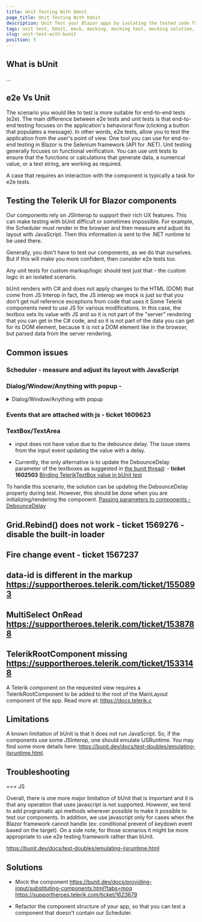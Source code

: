```yaml
---
title: Unit Testing With bUnit
page_title: Unit Testing With bUnit
description: Unit Test your Blazor apps by isolating the tested code from its dependencies with a mocking tool like JustMock. 
tags: unit test, bUnit, mock, mocking, mocking tool, mocking solution, mocking software, mocking framework, Blazor
slug: unit-test-with-bunit
position: 5
---
```


## What is bUnit

...


## e2e Vs Unit

The scenario you would like to test is more suitable for end-to-end tests (e2e). The main difference between e2e tests and unit tests is that end-to-end testing focuses on the application's behavioral flow (clicking a button that populates a message). In other words, e2e tests, allow you to test the application from the user's point of view. One tool you can use for end-to-end testing in Blazor is the Selenium framework (API for .NET). Unit testing generally focuses on functional verification. You can use unit tests to ensure that the functions or calculations that generate data, a numerical value, or a text string, are working as required.

A case that requires an interaction with the component is typically a task for e2e tests. 

## Testing the Telerik UI for Blazor components

Our components rely on JSInterop to support their rich UX features. This can make testing with bUnit difficult or sometimes impossible. For example, the Scheduler must render in the browser and then measure and adjust its layout with JavaScript. Then this information is sent to the .NET runtime to be used there.

Generally, you don't have to test our components, as we do that ourselves. But if this will make you more confident, then consider e2e tests too.

Any unit tests for custom markup/logic should test just that - the custom logic in an isolated scenario. 

bUnit renders with C# and does not apply changes to the HTML (DOM) that come from JS Interop
in fact, the JS interop we mock is just so that you don't get null reference exceptions from code that uses it
Some Telerik components need to use JS for various modifications. In this case, the textbox sets its value with JS and so it is not part of  the "server" rendering that you can get in the C# code, and so it is not part of the data you can get for its DOM element, because it is not a DOM element like in the browser, but parsed data from the server rendering.

## Common issues

### Scheduler - measure and adjust its layout with JavaScript

### Dialog/Window/Anything with popup - 

<details>
<summary>Dialog/Window/Anything with popup</summary>

rendered on root level and cannot be found in the component. If you are trying to detect the popup content you should target the RootComponent and search inside it. Also, [Create an interface to easily mock the DialogFactory](https://feedback.telerik.com/blazor/1533040-create-an-interface-to-easily-mock-the-dialogfactory?_gl=1*11c7efe*_ga*MTU4MzUzNjcxLjE2OTA0Njc5NjA.*_ga_9JSNBCSF54*MTY5NDc5MjcyNS45My4xLjE2OTQ3OTYzOTcuNDguMC4w). Ticket 1567591

https://supportheroes.telerik.com/ticket/1532906

</details>


### Events that are attached with js - ticket 1609623

### TextBox/TextArea

* input does not have value due to the debounce delay. The issue stems from the input event updating the value with a delay. 

* Currently, the only alternative is to update the DebounceDelay parameter of the textboxes as suggested in [the bunit thread](https://github.com/bUnit-dev/bUnit/discussions/651#discussioncomment-2499736):  - **ticket 1602503**
[Binding TelerikTextBox value in bUnit test](https://github.com/bUnit-dev/bUnit/discussions/651)

To handle this scenario, the solution can be updating the DebounceDelay property during test. However, this should be done when you are initializing/rendering the component.
[Passing parameters to components - DebounceDelay](https://bunit.dev/docs/providing-input/passing-parameters-to-components.html?tabs=csharp)

## Grid.Rebind() does not work - ticket 1569276 - disable the built-in loader

## Fire change event - ticket 1567237

## data-id is different in the markup https://supportheroes.telerik.com/ticket/1550893

## MultiSelect OnRead https://supportheroes.telerik.com/ticket/1538788

## TelerikRootComponent missing https://supportheroes.telerik.com/ticket/1533148
 A Telerik component on the requested view requires a TelerikRootComponent to be added to the root of the MainLayout component of the app. Read more at: https://docs.telerik.c


## Limitations

A known limitation of bUnit is that it does not run JavaScript. So, if the components use some JSInterop, one should emulate IJSRuntime. You may find some more details here: https://bunit.dev/docs/test-doubles/emulating-ijsruntime.html.

## Troubleshooting

=== JS

Overall, there is one more major limitation of bUnit that is important and it is that any operation that uses javascript is not supported. However, we tend to add programatic api methods wherever possible to make it possible to test our components. In addition, we use javascript only for cases when the Blazor framework cannot handle (ex: conditional prevent of keydown event based on the target). On a side note, for those scenarios it might be more appropriate to use e2e testing framework rather than bUnit. 

https://bunit.dev/docs/test-doubles/emulating-ijsruntime.html 

## Solutions

* Mock the component
https://bunit.dev/docs/providing-input/substituting-components.html?tabs=moq
https://supportheroes.telerik.com/ticket/1623679

* Refactor the component structure of your app, so that you can test a component that doesn't contain our Scheduler.

